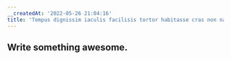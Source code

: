 ```yaml
---
__createdAt: '2022-05-26 21:04:16'
title: 'Tempus dignissim iaculis facilisis tortor habitasse cras non nascetur neque.'
---
```


## Write something awesome.
